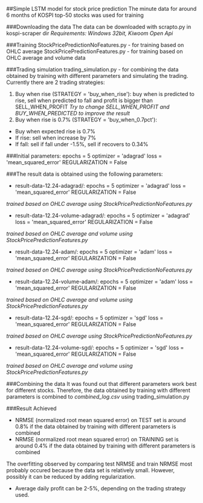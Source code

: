 ##Simple LSTM model for stock price prediction
The minute data for around 6 months of KOSPI top-50 stocks was used for training

###Downloading the data
The data can be downloaded with scrapto.py in kospi-scraper dir
*Requirements: Windows 32bit, Kiwoom Open Api*

###Training
StockPricePredictionNoFeatures.py - for training based on OHLC average
StockPricePredictionFeatures.py - for training based on OHLC average and volume data

###Trading simulation
trading_simulation.py - for combining the data obtained by training with different parameters
and simulating the trading.
Currently there are 2 trading strategies:
1. Buy when rise (STRATEGY = 'buy_when_rise'): buy when is predicted to rise, sell when predicted to fall and profit is bigger than SELL_WHEN_PROFIT
*Try to change SELL_WHEN_PROFIT and BUY_WHEN_PREDICTED to improve the result*
2. Buy when rise is 0.7% (STRATEGY = 'buy_when_0.7pct'):
- Buy when expected rise is 0.7%
- If rise: sell when increase by 7%
- If fall: sell if fall under -1.5%, sell if recovers to 0.34%

###Initial parameters:
epochs = 5
optimizer = 'adagrad'
loss = 'mean_squared_error'
REGULARIZATION = False

###The result data is obtained using the following parameters:
- result-data-12.24-adagrad/:
epochs = 5
optimizer = 'adagrad'
loss = 'mean_squared_error'
REGULARIZATION = False

*trained based on OHLC average using StockPricePredictionNoFeatures.py*

- result-data-12.24-volume-adagrad/:
epochs = 5
optimizer = 'adagrad'
loss = 'mean_squared_error'
REGULARIZATION = False

*trained based on OHLC average and volume using StockPricePredictionFeatures.py*

- result-data-12.24-adam/:
epochs = 5
optimizer = 'adam'
loss = 'mean_squared_error'
REGULARIZATION = False

*trained based on OHLC average using StockPricePredictionNoFeatures.py*

- result-data-12.24-volume-adam/:
epochs = 5
optimizer = 'adam'
loss = 'mean_squared_error'
REGULARIZATION = False

*trained based on OHLC average and volume using StockPricePredictionFeatures.py*

- result-data-12.24-sgd/:
epochs = 5
optimizer = 'sgd'
loss = 'mean_squared_error'
REGULARIZATION = False

*trained based on OHLC average using StockPricePredictionNoFeatures.py*

- result-data-12.24-volume-sgd/:
epochs = 5
optimizer = 'sgd'
loss = 'mean_squared_error'
REGULARIZATION = False

*trained based on OHLC average and volume using StockPricePredictionFeatures.py*

###Combining the data
It was found out that different parameters work best for different stocks.
Therefore, the data obtained by training with different parameters is combined to *combined_log.csv* 
using trading_simulation.py

###Result Achieved
- NRMSE (normalized root mean squared error) on TEST set is around 0.8% if the data obtained by training with different parameters is combined
- NRMSE (normalized root mean squared error) on TRAINING set is around 0.4% if the data obtained by training with different parameters is combined

The overfitting observed by comparing test NRMSE and train NRMSE most probably occured because the data set is relatively small. However, possibly it can be reduced by adding regularization.

- Average daily profit can be 2-5%, depending on the trading strategy used. 
